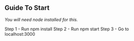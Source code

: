 ## Guide To Start

_You will need node installed for this._

Step 1 - Run npm install
Step 2 - Run npm start
Step 3 - Go to localhost:3000
